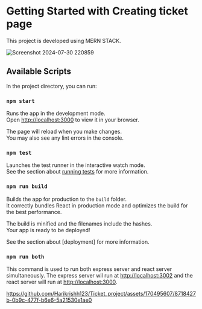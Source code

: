 # Getting Started with Creating ticket page

This project is developed using MERN STACK.



![Screenshot 2024-07-30 220859](https://github.com/user-attachments/assets/5f72f0d8-874b-4bfc-8a99-6c2904a1f8a6)


## Available Scripts

In the project directory, you can run:

### `npm start`

Runs the app in the development mode.\
Open [http://localhost:3000](http://localhost:3000) to view it in your browser.

The page will reload when you make changes.\
You may also see any lint errors in the console.

### `npm test`

Launches the test runner in the interactive watch mode.\
See the section about [running tests](https://facebook.github.io/create-react-app/docs/running-tests) for more information.

### `npm run build`

Builds the app for production to the `build` folder.\
It correctly bundles React in production mode and optimizes the build for the best performance.

The build is minified and the filenames include the hashes.\
Your app is ready to be deployed!

See the section about [deployment] for more information.

### `npm run both`

This command is used to run both express server and react server simultaneously. The express server wil run at [http://localhost:3002](http://localhost:3002) and the react server will run at [http://localhost:3000](http://localhost:3000).


https://github.com/Harikrishh123/Ticket_project/assets/170495607/8718427b-0b9c-477f-b6e6-5a21530e1ae0

